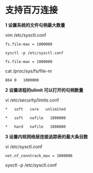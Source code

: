 

# 支持百万连接



**1 设置系统的文件句柄最大数量**

vim /etc/sysctl.conf

```
fs.file-max = 1000000

sysctl -p /etc/sysctl.conf 

fs.file-max = 1000000
```

cat /proc/sys/fs/file-nr

```
864	0	1000000
```





**2 设置进程的ulimit 可以打开的句柄数量**

vi /etc/security/limits.conf

```
*   soft   core   unlimited

*   soft   nofile   1000000

*   hard   nofile   1000000
```





**3 设置内核网络层连接追踪表的最大条目数**

vi /etc/sysctl.conf 

```
net.nf_conntrack_max = 1000000
```

sysctl -p /etc/sysctl.conf 


